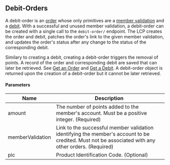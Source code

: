 ## Debit-Orders

A debit-order is an [order](#orders) whose only primitives are a [member validation](#member-validations) and a [debit](#debits). With a successful and unused member validation, a debit-order can be created with a single call to the `debit-order/` endpoint. The LCP creates the order and debit, patches the order's link to the given member validation, and updates the order's status after any change to the status of the corresponding debit. 

Similary to creating a debit, creating a debit-order triggers the removal of points. A record of the order and corresponding debit are saved that can later be retrieved. See [Get an Order](#get-an-order) and [Get a Debit](#get-a-debit). A debit-order object is returned upon the creation of a debit-order but it cannot be later retrieved.


#### Parameters

<table>
    <thead>
        <tr>
            <th>Name</th>
            <th>Description</th>
        </tr>
    </thead>
    <tbody>
        <tr>
            <td>amount</td>
            <td>The number of points added to the member's account. Must be a positive integer. (Required)</td>
        </tr>
        <tr>
            <td>memberValidation</td>
            <td>Link to the successful member validation identifying the member's account to be credited. Must not be associated with any other orders. (Required)</td>
        </tr>
        <tr>
            <td>pic</td>
            <td>Product Identification Code. (Optional)</td>
        </tr>
    </tbody>
</table>

